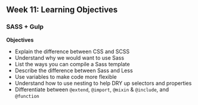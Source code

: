 ## Week 11: Learning Objectives 

### SASS + Gulp

**Objectives**

* Explain the difference between CSS and SCSS
* Understand why we would want to use Sass
* List the ways you can compile a Sass template
* Describe the difference between Sass and Less
* Use variables to make code more flexible
* Understand how to use nesting to help DRY up selectors and properties
* Differentiate between `@extend`, `@import`, `@mixin` & `@include`, and `@function`
